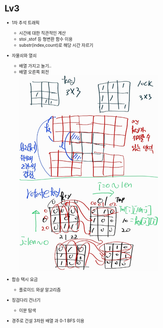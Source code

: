 #   Lv3
-   1차 추석 트래픽
    -   시간에 대한 직관적인 계산
    -   stoi ,stof 등 형변환 함수 이용
    -   substr(index,count)로 해당 시간 자르기 

-   자물쇠와 열쇠
    - 배열 가지고 놀기.. 
    - 배열 오른쪽 회전
    ![자물쇠와 열쇠](자물쇠와%20열쇠.jpeg)
-   합승 택시 요금
    -   플로이드 와샬 알고리즘
-   징검다리 건너기
    -   이분 탐색

-   경주로 건설
    3차원 배열 과 0-1 BFS 이용